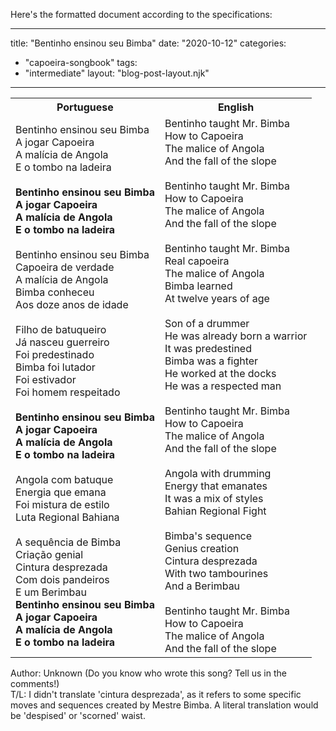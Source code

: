 Here's the formatted document according to the specifications:

---
title: "Bentinho ensinou seu Bimba"
date: "2020-10-12"
categories: 
  - "capoeira-songbook"
tags: 
  - "intermediate"
layout: "blog-post-layout.njk"
---

<table class="capoeira-table">
    <tr class="header-row">
        <th>Portuguese</th>
        <th>English</th>
    </tr>
    <tr>
        <td>Bentinho ensinou seu Bimba<br>
A jogar Capoeira<br>
A malícia de Angola<br>
E o tombo na ladeira<br>
<br>
<strong>Bentinho ensinou seu Bimba<br>
A jogar Capoeira<br>
A malícia de Angola<br>
E o tombo na ladeira</strong><br>
<br>
Bentinho ensinou seu Bimba<br>
Capoeira de verdade<br>
A malícia de Angola<br>
Bimba conheceu<br>
Aos doze anos de idade<br>
<br>
Filho de batuqueiro<br>
Já nasceu guerreiro<br>
Foi predestinado<br>
Bimba foi lutador<br>
Foi estivador<br>
Foi homem respeitado<br>
<br>
<strong>Bentinho ensinou seu Bimba<br>
A jogar Capoeira<br>
A malícia de Angola<br>
E o tombo na ladeira</strong><br>
<br>
Angola com batuque<br>
Energia que emana<br>
Foi mistura de estilo<br>
Luta Regional Bahiana<br>
<br>
A sequência de Bimba<br>
Criação genial<br>
Cintura desprezada<br>
Com dois pandeiros<br>
E um Berimbau<br>
<strong>
Bentinho ensinou seu Bimba<br>
A jogar Capoeira<br>
A malícia de Angola<br>
E o tombo na ladeira</strong></td>
        <td>Bentinho taught Mr. Bimba<br>
How to Capoeira<br>
The malice of Angola<br>
And the fall of the slope<br>
<br>
Bentinho taught Mr. Bimba<br>
How to Capoeira<br>
The malice of Angola<br>
And the fall of the slope<br>
<br>
Bentinho taught Mr. Bimba<br>
Real capoeira<br>
The malice of Angola<br>
Bimba learned<br>
At twelve years of age<br>
<br>
Son of a drummer<br>
He was already born a warrior<br>
It was predestined<br>
Bimba was a fighter<br>
He worked at the docks<br>
He was a respected man<br>
<br>
Bentinho taught Mr. Bimba<br>
How to Capoeira<br>
The malice of Angola<br>
And the fall of the slope<br>
<br>
Angola with drumming<br>
Energy that emanates<br>
It was a mix of styles<br>
Bahian Regional Fight<br>
<br>
Bimba's sequence<br>
Genius creation<br>
Cintura desprezada<br>
With two tambourines<br>
And a Berimbau<br>
<br>
Bentinho taught Mr. Bimba<br>
How to Capoeira<br>
The malice of Angola<br>
And the fall of the slope</td>
    </tr>
</table>

<figcaption>

Author: Unknown (Do you know who wrote this song? Tell us in the comments!)  
T/L: I didn't translate 'cintura desprezada', as it refers to some specific moves and sequences created by Mestre Bimba. A literal translation would be 'despised' or 'scorned' waist.

</figcaption>